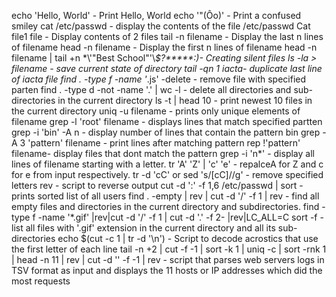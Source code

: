 echo 'Hello, World' - Print Hello, World
echo '"(Ôo)' -  Print a confused smiley
cat /etc/passwd - display the contents of the file /etc/passwd
Cat file1 file - Display contents of 2 files
tail -n filename - Display the last n lines of filename 
head -n filename - Display the first n lines of filename
head -n filename | tail +n
\*\\'"Best School"\'\\*$\?\*\*\*\*\*:)- Creating silent files 
ls -la > filename - save current state of directory
tail -qn 1 iacta- duplicate last line of iacta file
find . -type f -name '*.js' -delete - remove file with specified parten
find . -type d -not -name '.' | wc -l - delete all directories and sub-directories in the current directory
ls -t | head 10 - print newest 10 files  in the current directory
uniq -u filename - prints only unique elements of filename
grep -l 'root' filename - displays lines that match specified partten
grep -i 'bin' -A n - display number of lines that contain the pattern bin
grep -A 3 'pattern'  filename - print lines after matching pattern
rep !'pattern' filename- display files that dont match the pattern
grep -i 'n*' - display all lines of filename starting with a letter.
tr 'A' 'Z' | 'c' 'e' - repalceA for Z and c for e from input respectively.
tr -d 'cC' or sed 's/[cC]//g' - remove specified letters
rev - script to reverse output
cut -d ':' -f 1,6 /etc/passwd | sort - prints sorted list of all users
find . -empty | rev | cut -d '/' -f 1 | rev - find all empty files and directories in the current directory and subdirectories.
find -type f -name '*.gif' |rev|cut -d '/' -f 1 | cut -d '.' -f 2- |rev|LC_ALL=C sort -f - list all files with '.gif' extension in the current directory and all its sub-directories
echo $(cut -c 1 | tr -d '\n') - Script to decode acrostics that use the first letter of each line 
tail -n +2 | cut -f -1 | sort -k 1 | uniq -c | sort -rnk 1 | head -n 11 | rev | cut -d '' -f -1 | rev - script that parses web servers logs in TSV format as input and displays the 11 hosts or IP addresses which did the most requests
